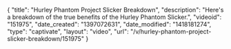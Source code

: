 {
    "title": "Hurley Phantom Project Slicker Breakdown",
    "description": "Here's a breakdown of the true benefits of the Hurley Phantom Slicker.",
    "videoid": "151975",
    "date_created": "1397072631",
    "date_modified": "1418181274",
    "type": "captivate",
    "layout": "video",
    "url": "\/v\/hurley-phantom-project-slicker-breakdown\/151975"
}